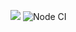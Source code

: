 <a href="https://codeclimate.com/github/AlexanderGJJ/frontend-project-lvl3/maintainability"><img src="https://api.codeclimate.com/v1/badges/62ab390550eab9d0a570/maintainability" /></a>
![Node CI](https://github.com/AlexanderGJJ/frontend-project-lvl3/workflows/Node%20CI/badge.svg)